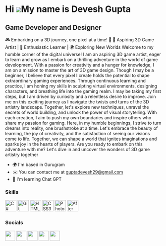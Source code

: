 
Hi ![](https://user-images.githubusercontent.com/18350557/176309783-0785949b-9127-417c-8b55-ab5a4333674e.gif)My name is Devesh Gupta
====================================================================================================================================

Game Developer and Designer
---------------------------

🎮 Embarking on a 3D journey, one pixel at a time! 🚀 🌱 Aspiring 3D Game Artist | 🎨 Enthusiastic Learner | 🌍 Exploring New Worlds Welcome to my humble corner of the digital universe! I am an aspiring 3D game artist, eager to learn and grow as I embark on a thrilling adventure in the world of game development. With a passion for creativity and a hunger for knowledge, I am on a mission to master the art of 3D game design. Though I may be a beginner, I believe that every pixel I create holds the potential to shape extraordinary gaming experiences. Through continuous learning and practice, I am honing my skills in sculpting virtual environments, designing characters, and breathing life into the gaming realm. I may be taking my first steps, but I am driven by curiosity and a relentless desire to improve. Join me on this exciting journey as I navigate the twists and turns of the 3D artistry landscape. Together, let's explore new techniques, unravel the secrets of world building, and unlock the power of visual storytelling. With each creation, I aim to push my own boundaries and inspire others who share my passion for gaming. Here, in my humble beginnings, I strive to turn dreams into reality, one brushstroke at a time. Let's embrace the beauty of learning, the joy of creativity, and the satisfaction of seeing our visions come to life. Together, we can shape a world that ignites imaginations and sparks joy in the hearts of players. Are you ready to embark on this adventure with me? Let's dive in and uncover the wonders of 3D game artistry together

* 🌍  I'm based in Gurugram
* ✉️  You can contact me at [guptadevesh29@gmail.com](mailto:guptadevesh29@gmail.com)
* 🧠  I'm learning Chat GPT

### Skills

<p align="left">
<a href="https://docs.microsoft.com/en-us/dotnet/csharp/" target="_blank" rel="noreferrer"><img src="https://raw.githubusercontent.com/danielcranney/readme-generator/main/public/icons/skills/csharp-colored.svg" width="36" height="36" alt="C#" /></a>
<a href="https://git-scm.com/" target="_blank" rel="noreferrer"><img src="https://raw.githubusercontent.com/danielcranney/readme-generator/main/public/icons/skills/git-colored.svg" width="36" height="36" alt="Git" /></a>
<a href="https://developer.mozilla.org/en-US/docs/Glossary/HTML5" target="_blank" rel="noreferrer"><img src="https://raw.githubusercontent.com/danielcranney/readme-generator/main/public/icons/skills/html5-colored.svg" width="36" height="36" alt="HTML5" /></a>
<a href="https://www.w3.org/TR/CSS/#css" target="_blank" rel="noreferrer"><img src="https://raw.githubusercontent.com/danielcranney/readme-generator/main/public/icons/skills/css3-colored.svg" width="36" height="36" alt="CSS3" /></a>
<a href="https://www.adobe.com/uk/products/photoshop.html" target="_blank" rel="noreferrer"><img src="https://raw.githubusercontent.com/danielcranney/readme-generator/main/public/icons/skills/photoshop-colored-dark.svg" width="36" height="36" alt="Photoshop" /></a>
<a href="https://www.adobe.com/uk/products/aftereffects.html" target="_blank" rel="noreferrer"><img src="https://raw.githubusercontent.com/danielcranney/readme-generator/main/public/icons/skills/aftereffects-colored-dark.svg" width="36" height="36" alt="After Effects" /></a>
</p>

### Socials

<p align="left"> <a href="https://www.codepen.io/devesh-gupta" target="_blank" rel="noreferrer"><img src="https://raw.githubusercontent.com/danielcranney/readme-generator/main/public/icons/socials/codepen-dark.svg" width="32" height="32" /></a> <a href="https://www.facebook.com/devesh.gupta.3591" target="_blank" rel="noreferrer"><img src="https://raw.githubusercontent.com/danielcranney/readme-generator/main/public/icons/socials/facebook.svg" width="32" height="32" /></a> <a href="https://www.github.com/deruto" target="_blank" rel="noreferrer"><img src="https://raw.githubusercontent.com/danielcranney/readme-generator/main/public/icons/socials/github-dark.svg" width="32" height="32" /></a> <a href="http://www.instagram.com/dev.xg" target="_blank" rel="noreferrer"><img src="https://raw.githubusercontent.com/danielcranney/readme-generator/main/public/icons/socials/instagram.svg" width="32" height="32" /></a> <a href="https://www.linkedin.com/in/devesh-gupta-8b567018b" target="_blank" rel="noreferrer"><img src="https://raw.githubusercontent.com/danielcranney/readme-generator/main/public/icons/socials/linkedin.svg" width="32" height="32" /></a></p>
